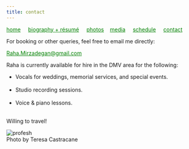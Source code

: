 ```yaml
---
title: contact
---
```

<style>
a { color: green; } 
</style>
[home](/)&nbsp;&nbsp;&nbsp;&nbsp; [biography + résumé](/about.html)&nbsp;&nbsp;&nbsp;&nbsp; [photos](/photos.html)&nbsp;&nbsp;&nbsp; [media](/media.html)&nbsp;&nbsp;&nbsp;&nbsp; [schedule](/schedule.html)&nbsp;&nbsp;&nbsp;&nbsp; [contact](/contact.html)

For booking or other queries, feel free to email me directly:

Raha.Mirzadegan@gmail.com

Raha is currently available for hire in the DMV area for the following:
<p style="text-align:left">
<ul>
<li>Vocals for weddings, memorial services, and special events. </li><br />
<li>Studio recording sessions. </li><br />
<li>Voice & piano lessons. </li><br />
</ul>
</p>

Willing to travel!

![profesh](https://raharules.github.io/004_Raha-(ZF-6489-43094-1-001).jpg) <br />
Photo by Teresa Castracane
